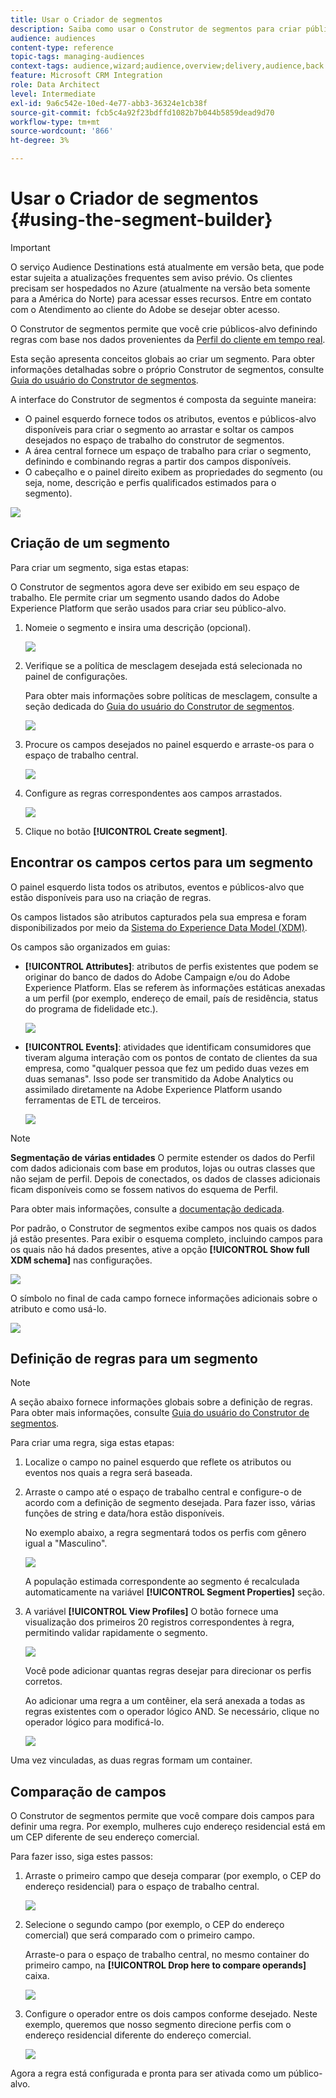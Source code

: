 ```yaml
---
title: Usar o Criador de segmentos
description: Saiba como usar o Construtor de segmentos para criar públicos.
audience: audiences
content-type: reference
topic-tags: managing-audiences
context-tags: audience,wizard;audience,overview;delivery,audience,back
feature: Microsoft CRM Integration
role: Data Architect
level: Intermediate
exl-id: 9a6c542e-10ed-4e77-abb3-36324e1cb38f
source-git-commit: fcb5c4a92f23bdffd1082b7b044b5859dead9d70
workflow-type: tm+mt
source-wordcount: '866'
ht-degree: 3%

---
```


# Usar o Criador de segmentos {#using-the-segment-builder}

>[!IMPORTANT]
>
>O serviço Audience Destinations está atualmente em versão beta, que pode estar sujeita a atualizações frequentes sem aviso prévio. Os clientes precisam ser hospedados no Azure (atualmente na versão beta somente para a América do Norte) para acessar esses recursos. Entre em contato com o Atendimento ao cliente do Adobe se desejar obter acesso.

O Construtor de segmentos permite que você crie públicos-alvo definindo regras com base nos dados provenientes da [Perfil do cliente em tempo real](https://experienceleague.adobe.com/docs/experience-platform/profile/home.html).

Esta seção apresenta conceitos globais ao criar um segmento. Para obter informações detalhadas sobre o próprio Construtor de segmentos, consulte [Guia do usuário do Construtor de segmentos](https://experienceleague.adobe.com/docs/experience-platform/segmentation/ui/overview.html).

A interface do Construtor de segmentos é composta da seguinte maneira:

* O painel esquerdo fornece todos os atributos, eventos e públicos-alvo disponíveis para criar o segmento ao arrastar e soltar os campos desejados no espaço de trabalho do construtor de segmentos.
* A área central fornece um espaço de trabalho para criar o segmento, definindo e combinando regras a partir dos campos disponíveis.
* O cabeçalho e o painel direito exibem as propriedades do segmento (ou seja, nome, descrição e perfis qualificados estimados para o segmento).

![](assets/aep_audiences_interface.png)

## Criação de um segmento

Para criar um segmento, siga estas etapas:

O Construtor de segmentos agora deve ser exibido em seu espaço de trabalho. Ele permite criar um segmento usando dados do Adobe Experience Platform que serão usados para criar seu público-alvo.

1. Nomeie o segmento e insira uma descrição (opcional).

   ![](assets/aep_audiences_creation_edit_name.png)

1. Verifique se a política de mesclagem desejada está selecionada no painel de configurações.

   Para obter mais informações sobre políticas de mesclagem, consulte a seção dedicada do [Guia do usuário do Construtor de segmentos](https://experienceleague.adobe.com/docs/experience-platform/segmentation/ui/overview.html).

   ![](assets/aep_audiences_mergepolicy.png)

1. Procure os campos desejados no painel esquerdo e arraste-os para o espaço de trabalho central.

   ![](assets/aep_audiences_dragfield.png)

1. Configure as regras correspondentes aos campos arrastados.

   ![](assets/aep_audiences_configure_rules.png)

1. Clique no botão **[!UICONTROL Create segment]**.

## Encontrar os campos certos para um segmento

O painel esquerdo lista todos os atributos, eventos e públicos-alvo que estão disponíveis para uso na criação de regras.

Os campos listados são atributos capturados pela sua empresa e foram disponibilizados por meio da [Sistema do Experience Data Model (XDM)](https://experienceleague.adobe.com/docs/experience-platform/xdm/home.html).

Os campos são organizados em guias:

* **[!UICONTROL Attributes]**: atributos de perfis existentes que podem se originar do banco de dados do Adobe Campaign e/ou do Adobe Experience Platform. Elas se referem às informações estáticas anexadas a um perfil (por exemplo, endereço de email, país de residência, status do programa de fidelidade etc.).

  ![](assets/aep_audiences_attributestab.png)

* **[!UICONTROL Events]**: atividades que identificam consumidores que tiveram alguma interação com os pontos de contato de clientes da sua empresa, como &quot;qualquer pessoa que fez um pedido duas vezes em duas semanas&quot;. Isso pode ser transmitido da Adobe Analytics ou assimilado diretamente na Adobe Experience Platform usando ferramentas de ETL de terceiros.

  ![](assets/aep_audiences_eventstab.png)

>[!NOTE]
>
>**Segmentação de várias entidades** O permite estender os dados do Perfil com dados adicionais com base em produtos, lojas ou outras classes que não sejam de perfil. Depois de conectados, os dados de classes adicionais ficam disponíveis como se fossem nativos do esquema de Perfil.
>
>Para obter mais informações, consulte a [documentação dedicada](https://experienceleague.adobe.com/docs/experience-platform/segmentation/multi-entity-segmentation.html).

Por padrão, o Construtor de segmentos exibe campos nos quais os dados já estão presentes. Para exibir o esquema completo, incluindo campos para os quais não há dados presentes, ative a opção **[!UICONTROL Show full XDM schema]** nas configurações.

![](assets/aep_audiences_populatedfields.png)

O símbolo no final de cada campo fornece informações adicionais sobre o atributo e como usá-lo.

![](assets/aep_audiences_isymbol.png)

## Definição de regras para um segmento

>[!NOTE]
>
>A seção abaixo fornece informações globais sobre a definição de regras. Para obter mais informações, consulte [Guia do usuário do Construtor de segmentos](https://experienceleague.adobe.com/docs/experience-platform/segmentation/ui/overview.html).

Para criar uma regra, siga estas etapas:

1. Localize o campo no painel esquerdo que reflete os atributos ou eventos nos quais a regra será baseada.

1. Arraste o campo até o espaço de trabalho central e configure-o de acordo com a definição de segmento desejada. Para fazer isso, várias funções de string e data/hora estão disponíveis.

   No exemplo abaixo, a regra segmentará todos os perfis com gênero igual a &quot;Masculino&quot;.

   ![](assets/aep_audiences_malegender.png)

   A população estimada correspondente ao segmento é recalculada automaticamente na variável **[!UICONTROL Segment Properties]** seção.

1. A variável **[!UICONTROL View Profiles]** O botão fornece uma visualização dos primeiros 20 registros correspondentes à regra, permitindo validar rapidamente o segmento.

   ![](assets/aep_audiences_samplepreview.png)

   Você pode adicionar quantas regras desejar para direcionar os perfis corretos.

   Ao adicionar uma regra a um contêiner, ela será anexada a todas as regras existentes com o operador lógico AND. Se necessário, clique no operador lógico para modificá-lo.

   ![](assets/aep_audiences_andoperator.png)

Uma vez vinculadas, as duas regras formam um container.

## Comparação de campos

O Construtor de segmentos permite que você compare dois campos para definir uma regra. Por exemplo, mulheres cujo endereço residencial está em um CEP diferente de seu endereço comercial.

Para fazer isso, siga estes passos:

1. Arraste o primeiro campo que deseja comparar (por exemplo, o CEP do endereço residencial) para o espaço de trabalho central.

   ![](assets/aep_audiences_comparing_1.png)

1. Selecione o segundo campo (por exemplo, o CEP do endereço comercial) que será comparado com o primeiro campo.

   Arraste-o para o espaço de trabalho central, no mesmo container do primeiro campo, na **[!UICONTROL Drop here to compare operands]** caixa.

   ![](assets/aep_audiences_comparing_2.png)

1. Configure o operador entre os dois campos conforme desejado. Neste exemplo, queremos que nosso segmento direcione perfis com o endereço residencial diferente do endereço comercial.

   ![](assets/aep_audiences_comparing_3.png)

Agora a regra está configurada e pronta para ser ativada como um público-alvo.
